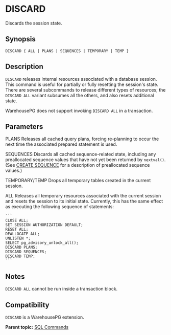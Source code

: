 # DISCARD 

Discards the session state.

## <a id="section2"></a>Synopsis 

``` {#sql_command_synopsis}
DISCARD { ALL | PLANS | SEQUENCES | TEMPORARY | TEMP }
```

## <a id="section3"></a>Description 

`DISCARD` releases internal resources associated with a database session. This command is useful for partially or fully resetting the session's state. There are several subcommands to release different types of resources; the `DISCARD ALL` variant subsumes all the others, and also resets additional state.

WarehousePG does not support invoking `DISCARD ALL` in a transaction.

## <a id="section4"></a>Parameters 

PLANS
Releases all cached query plans, forcing re-planning to occur the next time the associated prepared statement is used.

SEQUENCES
Discards all cached sequence-related state, including any preallocated sequence values that have not yet been returned by `nextval()`. \(See [CREATE SEQUENCE](CREATE_SEQUENCE.html) for a description of preallocated sequence values.\)

TEMPORARY/TEMP
Drops all temporary tables created in the current session.

ALL
Releases all temporary resources associated with the current session and resets the session to its initial state. Currently, this has the same effect as executing the following sequence of statements:

    ```
    CLOSE ALL;
    SET SESSION AUTHORIZATION DEFAULT;
    RESET ALL;
    DEALLOCATE ALL;
    UNLISTEN *;
    SELECT pg_advisory_unlock_all();
    DISCARD PLANS;
    DISCARD SEQUENCES;
    DISCARD TEMP;
    ```

## <a id="section4a"></a>Notes

`DISCARD ALL` cannot be run inside a transaction block.

## <a id="section6"></a>Compatibility 

`DISCARD` is a WarehousePG extension.

**Parent topic:** [SQL Commands](../sql_commands/sql_ref.html)

